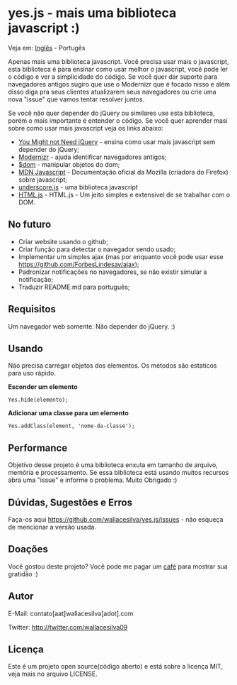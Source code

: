 yes.js - mais uma biblioteca javascript :)
======

Veja em: [Inglês](https://github.com/wallacesilva/yes.js) - Portugês

Apenas mais uma biblioteca javascript. Você precisa usar mais o javascript, esta biblioteca é para ensinar como usar melhor o javascript, você pode ler o código e ver a simplicidade do código. Se você quer dar suporte para navegadores antigos sugiro que use o Modernizr que é focado nisso e além disso diga pra seus clientes atualizarem seus navegadores ou crie uma nova "issue" que vamos tentar resolver juntos. 

Se você não quer depender do jQuery ou similares use esta biblioteca, porém o mais importante é entender o código. Se você quer aprender masi sobre como usar mais javascript veja os links abaixo:

- [You Might not Need jQuery](http://youmightnotneedjquery.com/) - ensina como usar mais javascript sem depender do jQuery;
- [Modernizr](http://modernizr.com/) - ajuda identificar navegadores antigos;
- [$dom](https://github.com/julienw/dollardom) - manipular objetos do dom;
- [MDN Javascript](https://developer.mozilla.org/docs/JavaScript) - Documentação oficial da Mozilla (criadora do Firefox) sobre javascript;
- [underscore.js](http://underscorejs.org/) - uma biblioteca javascript
- [HTML.js](https://github.com/nbubna/HTML) - HTML.js - Um jeito simples e extensivel de se trabalhar com o DOM.

No futuro
--------------------------------------

- Criar website usando o github;
- Criar função para detectar o navegador sendo usado;
- Implementar um simples ajax (mas por enquanto você pode usar esse https://github.com/ForbesLindesay/ajax);
- Padronizar notificações no navegadores, se não existir simular a notificação;
- Traduzir README.md para português;

Requisitos
--------------------------------------

Um navegador web somente. Não depender do jQuery. :)


Usando
--------------------------------------

Não precisa carregar objetos dos elementos. Os métodos são estaticos para uso rápido.

**Esconder um elemento**

```
Yes.hide(elemento);
```

**Adicionar uma classe para um elemento**

```
Yes.addClass(element, 'nome-da-classe');
```

Performance
--------------------------------------

Objetivo desse projeto é uma biblioteca enxuta em tamanho de arquivo, memória e processamento. Se essa biblioteca está usando muitos recursos abra uma "issue" e informe o problema. Muito Obrigado :)

Dúvidas, Sugestões e Erros
--------------------------------------

Faça-os aqui https://github.com/wallacesilva/yes.js/issues - não esqueça de mencionar a versão usada.

Doações
--------------------------------------
Você gostou deste projeto? Você pode me pagar um [café](https://www.paypal.com/cgi-bin/webscr?cmd=_s-xclick&hosted_button_id=Q8RPSLKHJR5J2) para mostrar sua gratidão :)


Autor
--------------------------------------

E-Mail: contato[aat]wallacesilva[adot].com

Twitter: http://twitter.com/wallacesilva09


Licença
--------------------------------------

Este é um projeto open source(código aberto) e está sobre a licença MIT, veja mais no arquivo LICENSE.

